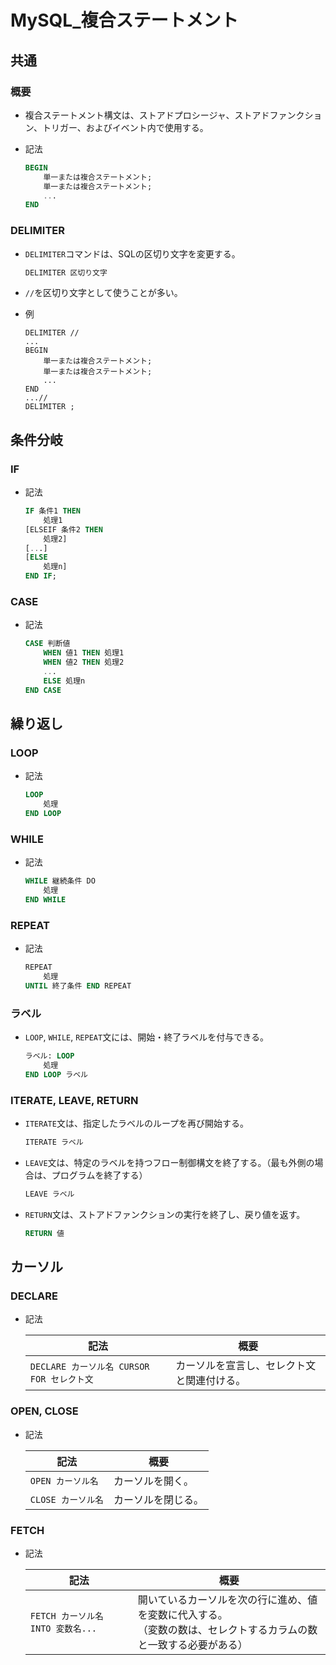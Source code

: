 # MySQL_複合ステートメント

## 共通

### 概要

- 複合ステートメント構文は、ストアドプロシージャ、ストアドファンクション、トリガー、およびイベント内で使用する。

- 記法

  ```sql
  BEGIN
      単一または複合ステートメント;
      単一または複合ステートメント;
      ...
  END
  ```

### DELIMITER

- `DELIMITER`コマンドは、SQLの区切り文字を変更する。

  ```sql
  DELIMITER 区切り文字
  ```

- `//`を区切り文字として使うことが多い。

- 例

  ```mysql
  DELIMITER //
  ...
  BEGIN
      単一または複合ステートメント;
      単一または複合ステートメント;
      ...
  END
  ...//
  DELIMITER ;
  ```

## 条件分岐

### IF

- 記法

  ```sql
  IF 条件1 THEN
      処理1
  [ELSEIF 条件2 THEN
      処理2]
  [...]
  [ELSE
      処理n]
  END IF;
  ```

### CASE

- 記法

  ```sql
  CASE 判断値
      WHEN 値1 THEN 処理1
      WHEN 値2 THEN 処理2
      ...
      ELSE 処理n
  END CASE
  ```

## 繰り返し

### LOOP

- 記法

  ```sql
  LOOP
      処理
  END LOOP
  ```

### WHILE

- 記法

  ```sql
  WHILE 継続条件 DO
      処理
  END WHILE
  ```

### REPEAT

- 記法

  ```sql
  REPEAT
      処理
  UNTIL 終了条件 END REPEAT
  ```

### ラベル

- `LOOP`, `WHILE`, `REPEAT`文には、開始・終了ラベルを付与できる。

  ```sql
  ラベル: LOOP
      処理
  END LOOP ラベル
  ```

### ITERATE, LEAVE, RETURN

- `ITERATE`文は、指定したラベルのループを再び開始する。

  ```sql
  ITERATE ラベル
  ```

- `LEAVE`文は、特定のラベルを持つフロー制御構文を終了する。（最も外側の場合は、プログラムを終了する）

  ```sql
  LEAVE ラベル
  ```

- `RETURN`文は、ストアドファンクションの実行を終了し、戻り値を返す。

  ```sql
  RETURN 値
  ```

## カーソル

### DECLARE

- 記法

  | 記法                                       | 概要                                       |
  | ------------------------------------------ | ------------------------------------------ |
  | `DECLARE カーソル名 CURSOR FOR セレクト文` | カーソルを宣言し、セレクト文と関連付ける。 |

### OPEN, CLOSE

- 記法

  | 記法               | 概要               |
  | ------------------ | ------------------ |
  | `OPEN カーソル名`  | カーソルを開く。   |
  | `CLOSE カーソル名` | カーソルを閉じる。 |

### FETCH

- 記法

  | 記法                              | 概要                                                         |
  | --------------------------------- | ------------------------------------------------------------ |
  | `FETCH カーソル名 INTO 変数名...` | 開いているカーソルを次の行に進め、値を変数に代入する。<br />（変数の数は、セレクトするカラムの数と一致する必要がある） |
